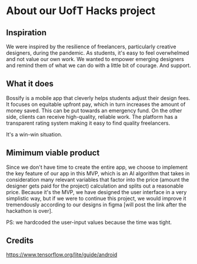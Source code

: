# About our UofT Hacks project

## Inspiration
We were inspired by the resilience of freelancers, particularly creative designers, during the pandemic. 
As students, it's easy to feel overwhelmed and not value our own work. 
We wanted to empower emerging designers and remind them of what we can do with a little bit of courage. And support.

## What it does
Bossify is a mobile app that cleverly helps students adjust their design fees.
It focuses on equitable upfront pay, which in turn increases the amount of money saved. 
This can be put towards an emergency fund. On the other side, clients can receive high-quality, reliable work. 
The platform has a transparent rating system making it easy to find quality freelancers.

It's a win-win situation.

## Mimimum viable product
Since we don't have time to create the entire app, we choose to implement the key 
feature of our app in this MVP, which is an AI algorithm that takes in consideration 
many relevant variables that factor into the price (amount the designer gets paid for the project) calculation
and splits out a reasonable price. Because it's the MVP, we have designed the user interface in a very simplistic way,
but if we were to continue this project, we would improve it tremendously according to our designs in figma [will
post the link after the hackathon is over]. 

PS: we hardcoded the user-input values because the time was tight.

## Credits

https://www.tensorflow.org/lite/guide/android



